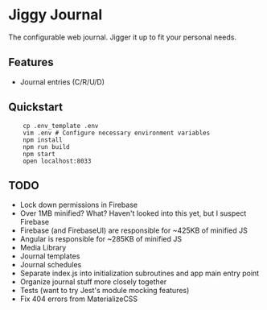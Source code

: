 # Jiggy Journal

The configurable web journal. Jigger it up to fit your personal needs.

## Features

 - Journal entries (C/R/U/D)


## Quickstart

```
    cp .env_template .env
    vim .env # Configure necessary environment variables
    npm install
    npm run build
    npm start
    open localhost:8033
```

## TODO

 - Lock down permissions in Firebase
 - Over 1MB minified? What? Haven't looked into this yet, but I suspect Firebase
  - Firebase (and FirebaseUI) are responsible for ~425KB of minified JS
  - Angular is responsible for ~285KB of minified JS
 - Media Library
 - Journal templates
 - Journal schedules
 - Separate index.js into initialization subroutines and app main entry point
 - Organize journal stuff more closely together
 - Tests (want to try Jest's module mocking features)
 - Fix 404 errors from MaterializeCSS
